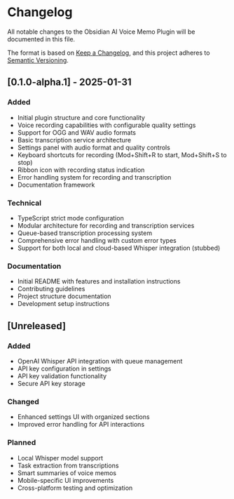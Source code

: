 # Changelog

All notable changes to the Obsidian AI Voice Memo Plugin will be documented in this file.

The format is based on [Keep a Changelog](https://keepachangelog.com/en/1.0.0/),
and this project adheres to [Semantic Versioning](https://semver.org/spec/v2.0.0.html).

## [0.1.0-alpha.1] - 2025-01-31

### Added
- Initial plugin structure and core functionality
- Voice recording capabilities with configurable quality settings
- Support for OGG and WAV audio formats
- Basic transcription service architecture
- Settings panel with audio format and quality controls
- Keyboard shortcuts for recording (Mod+Shift+R to start, Mod+Shift+S to stop)
- Ribbon icon with recording status indication
- Error handling system for recording and transcription
- Documentation framework

### Technical
- TypeScript strict mode configuration
- Modular architecture for recording and transcription services
- Queue-based transcription processing system
- Comprehensive error handling with custom error types
- Support for both local and cloud-based Whisper integration (stubbed)

### Documentation
- Initial README with features and installation instructions
- Contributing guidelines
- Project structure documentation
- Development setup instructions

## [Unreleased]
### Added
- OpenAI Whisper API integration with queue management
- API key configuration in settings
- API key validation functionality
- Secure API key storage

### Changed
- Enhanced settings UI with organized sections
- Improved error handling for API interactions

### Planned
- Local Whisper model support
- Task extraction from transcriptions
- Smart summaries of voice memos
- Mobile-specific UI improvements
- Cross-platform testing and optimization
